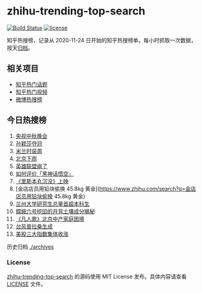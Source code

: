 # zhihu-trending-top-search

[![Build Status](https://github.com/justjavac/zhihu-trending-top-search/workflows/ci/badge.svg?branch=main)](https://github.com/justjavac/zhihu-trending-top-search/actions)
[![license](https://img.shields.io/github/license/justjavac/zhihu-trending-top-search)](https://github.com/justjavac/zhihu-trending-top-search/blob/main/LICENSE)

知乎热搜榜，记录从 2020-11-24
日开始的知乎热搜榜单。每小时抓取一次数据，按天[归档](./archives)。

## 相关项目

- [知乎热门话题](https://github.com/justjavac/zhihu-trending-hot-questions)
- [知乎热门视频](https://github.com/justjavac/zhihu-trending-hot-video)
- [微博热搜榜](https://github.com/justjavac/weibo-trending-hot-search)

## 今日热搜榜

<!-- BEGIN -->
<!-- 最后更新时间 Sat Sep 21 2024 18:10:27 GMT+0800 (China Standard Time) -->

1. [央视中秋晚会](https://www.zhihu.com/search?q=央视中秋晚会)
1. [孙颖莎夺冠](https://www.zhihu.com/search?q=孙颖莎夺冠)
1. [米兰时装周](https://www.zhihu.com/search?q=米兰时装周)
1. [北京下雨](https://www.zhihu.com/search?q=北京下雨)
1. [英雄联盟崩了](https://www.zhihu.com/search?q=英雄联盟崩了)
1. [如何评价「黑神话悟空」](https://www.zhihu.com/search?q=如何评价「黑神话悟空」)
1. [《里斯本丸沉没》上映](https://www.zhihu.com/search?q=《里斯本丸沉没》上映)
1. [金店店员用铅块偷换 45.8kg
   黄金](https://www.zhihu.com/search?q=金店店员用铅块偷换 45.8kg 黄金)
1. [兰州大学研究生总量首超本科生](https://www.zhihu.com/search?q=兰州大学研究生总量首超本科生)
1. [嫦娥六号挖回的月背土壤成分揭秘](https://www.zhihu.com/search?q=嫦娥六号挖回的月背土壤成分揭秘)
1. [《凡人歌》北京中产家庭困境](https://www.zhihu.com/search?q=《凡人歌》北京中产家庭困境)
1. [台风普拉桑生成](https://www.zhihu.com/search?q=台风普拉桑生成)
1. [美股三大指数集体收涨](https://www.zhihu.com/search?q=美股三大指数集体收涨)

<!-- END -->

历史归档 [./archives](./archives)

### License

[zhihu-trending-top-search](https://github.com/justjavac/zhihu-trending-top-search)
的源码使用 MIT License 发布。具体内容请查看 [LICENSE](./LICENSE) 文件。

